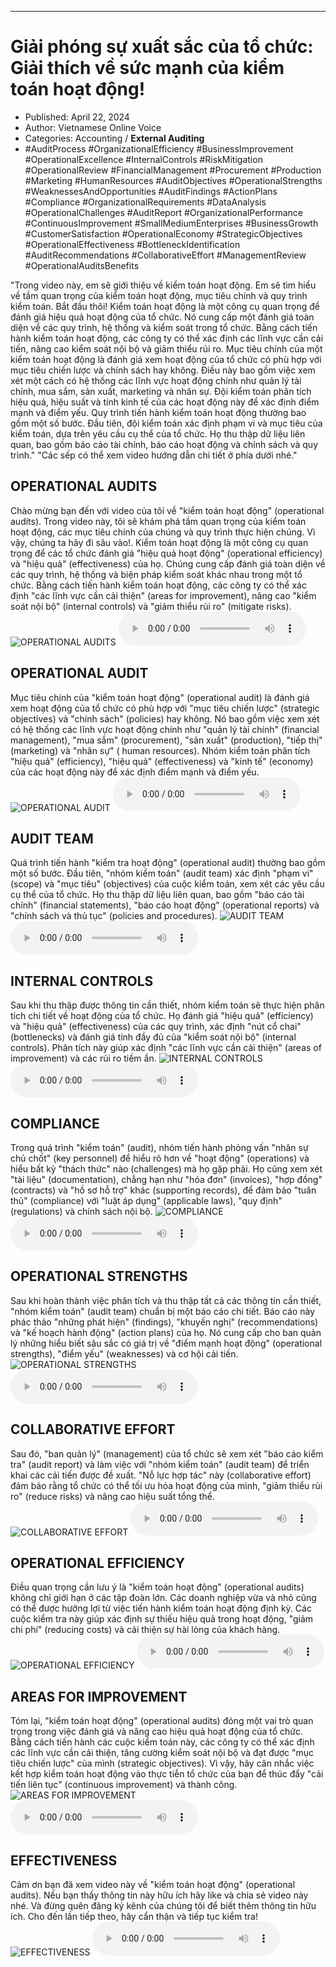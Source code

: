 
---

# Giải phóng sự xuất sắc của tổ chức: Giải thích về sức mạnh của kiểm toán hoạt động!

- Published: April 22, 2024
- Author: Vietnamese Online Voice
- Categories: Accounting / **External Auditing**
- #AuditProcess #OrganizationalEfficiency #BusinessImprovement #OperationalExcellence #InternalControls #RiskMitigation #OperationalReview #FinancialManagement #Procurement #Production #Marketing #HumanResources #AuditObjectives #OperationalStrengths #WeaknessesAndOpportunities #AuditFindings #ActionPlans #Compliance #OrganizationalRequirements #DataAnalysis #OperationalChallenges #AuditReport #OrganizationalPerformance #ContinuousImprovement #SmallMediumEnterprises #BusinessGrowth #CustomerSatisfaction #OperationalEconomy #StrategicObjectives #OperationalEffectiveness #BottleneckIdentification #AuditRecommendations #CollaborativeEffort #ManagementReview #OperationalAuditsBenefits

"Trong video này, em sẽ giới thiệu về kiểm toán hoạt động. Em sẽ tìm hiểu về tầm quan trọng của kiểm toán hoạt động, mục tiêu chính và quy trình kiểm toán. Bắt đầu thôi! Kiểm toán hoạt động là một công cụ quan trọng để đánh giá hiệu quả hoạt động của tổ chức. Nó cung cấp một đánh giá toàn diện về các quy trình, hệ thống và kiểm soát trong tổ chức. Bằng cách tiến hành kiểm toán hoạt động, các công ty có thể xác định các lĩnh vực cần cải tiến, nâng cao kiểm soát nội bộ và giảm thiểu rủi ro. Mục tiêu chính của một kiểm toán hoạt động là đánh giá xem hoạt động của tổ chức có phù hợp với mục tiêu chiến lược và chính sách hay không. Điều này bao gồm việc xem xét một cách có hệ thống các lĩnh vực hoạt động chính như quản lý tài chính, mua sắm, sản xuất, marketing và nhân sự. Đội kiểm toán phân tích hiệu quả, hiệu suất và tính kinh tế của các hoạt động này để xác định điểm mạnh và điểm yếu. Quy trình tiến hành kiểm toán hoạt động thường bao gồm một số bước. Đầu tiên, đội kiểm toán xác định phạm vi và mục tiêu của kiểm toán, dựa trên yêu cầu cụ thể của tổ chức. Họ thu thập dữ liệu liên quan, bao gồm báo cáo tài chính, báo cáo hoạt động và chính sách và quy trình." "Các sếp có thể xem video hướng dẫn chi tiết ở phía dưới nhé."


## OPERATIONAL AUDITS

Chào mừng bạn đến với video của tôi về "kiểm toán hoạt động" (operational audits). Trong video này, tôi sẽ khám phá tầm quan trọng của kiểm toán hoạt động, các mục tiêu chính của chúng và quy trình thực hiện chúng. Vì vậy, chúng ta hãy đi sâu vào!. Kiểm toán hoạt động là một công cụ quan trọng để các tổ chức đánh giá "hiệu quả hoạt động" (operational efficiency) và "hiệu quả" (effectiveness) của họ. Chúng cung cấp đánh giá toàn diện về các quy trình, hệ thống và biện pháp kiểm soát khác nhau trong một tổ chức. Bằng cách tiến hành kiểm toán hoạt động, các công ty có thể xác định "các lĩnh vực cần cải thiện" (areas for improvement), nâng cao "kiểm soát nội bộ" (internal controls) và "giảm thiểu rủi ro" (mitigate risks).
![OPERATIONAL AUDITS](https://http-archiver-apis-production-80.schnworks.com/storage/images/transitions/2024-04-22/transition-26874690014-Montserrat-Regular-880E4F.jpg)
<audio controls>
    <source src="https://http-archiver-apis-production-80.schnworks.com/storage/audio/file-8109071392.mp3" type="audio/mpeg">
</audio>



## OPERATIONAL AUDIT

Mục tiêu chính của "kiểm toán hoạt động" (operational audit) là đánh giá xem hoạt động của tổ chức có phù hợp với "mục tiêu chiến lược" (strategic objectives) và "chính sách" (policies) hay không. Nó bao gồm việc xem xét có hệ thống các lĩnh vực hoạt động chính như "quản lý tài chính" (financial management), "mua sắm" (procurement), "sản xuất" (production), "tiếp thị" (marketing) và "nhân sự" ( human resources). Nhóm kiểm toán phân tích "hiệu quả" (efficiency), "hiệu quả" (effectiveness) và "kinh tế" (economy) của các hoạt động này để xác định điểm mạnh và điểm yếu.
![OPERATIONAL AUDIT](https://http-archiver-apis-production-80.schnworks.com/storage/images/transitions/2024-04-22/transition--58395605303-Montserrat-Bold-880E4F.jpg)
<audio controls>
    <source src="https://http-archiver-apis-production-80.schnworks.com/storage/audio/file-30954555520.mp3" type="audio/mpeg">
</audio>



## AUDIT TEAM

Quá trình tiến hành "kiểm tra hoạt động" (operational audit) thường bao gồm một số bước. Đầu tiên, "nhóm kiểm toán" (audit team) xác định "phạm vi" (scope) và "mục tiêu" (objectives) của cuộc kiểm toán, xem xét các yêu cầu cụ thể của tổ chức. Họ thu thập dữ liệu liên quan, bao gồm "báo cáo tài chính" (financial statements), "báo cáo hoạt động" (operational reports) và "chính sách và thủ tục" (policies and procedures).
![AUDIT TEAM](https://http-archiver-apis-production-80.schnworks.com/storage/images/transitions/2024-04-22/transition--9742964958-Montserrat-Bold-004895.jpg)
<audio controls>
    <source src="https://http-archiver-apis-production-80.schnworks.com/storage/audio/file-18871802972.mp3" type="audio/mpeg">
</audio>



## INTERNAL CONTROLS

Sau khi thu thập được thông tin cần thiết, nhóm kiểm toán sẽ thực hiện phân tích chi tiết về hoạt động của tổ chức. Họ đánh giá "hiệu quả" (efficiency) và "hiệu quả" (effectiveness) của các quy trình, xác định "nút cổ chai" (bottlenecks) và đánh giá tính đầy đủ của "kiểm soát nội bộ" (internal controls). Phân tích này giúp xác định "các lĩnh vực cần cải thiện" (areas of improvement) và các rủi ro tiềm ẩn.
![INTERNAL CONTROLS](https://http-archiver-apis-production-80.schnworks.com/storage/images/transitions/2024-04-22/transition-43187813408-Montserrat-Bold-004895.jpg)
<audio controls>
    <source src="https://http-archiver-apis-production-80.schnworks.com/storage/audio/file-40404546400.mp3" type="audio/mpeg">
</audio>



## COMPLIANCE

Trong quá trình "kiểm toán" (audit), nhóm tiến hành phỏng vấn "nhân sự chủ chốt" (key personnel) để hiểu rõ hơn về "hoạt động" (operations) và hiểu bất kỳ "thách thức" nào (challenges) mà họ gặp phải. Họ cũng xem xét "tài liệu" (documentation), chẳng hạn như "hóa đơn" (invoices), "hợp đồng" (contracts) và "hồ sơ hỗ trợ" khác (supporting records), để đảm bảo "tuân thủ" (compliance) với "luật áp dụng" (applicable laws), "quy định" (regulations) và chính sách nội bộ.
![COMPLIANCE](https://http-archiver-apis-production-80.schnworks.com/storage/images/transitions/2024-04-22/transition--7313181892-Montserrat-SemiBold-004895.jpg)
<audio controls>
    <source src="https://http-archiver-apis-production-80.schnworks.com/storage/audio/file-1850530071.mp3" type="audio/mpeg">
</audio>



## OPERATIONAL STRENGTHS

Sau khi hoàn thành việc phân tích và thu thập tất cả các thông tin cần thiết, "nhóm kiểm toán" (audit team) chuẩn bị một báo cáo chi tiết. Báo cáo này phác thảo "những phát hiện" (findings), "khuyến nghị" (recommendations) và "kế hoạch hành động" (action plans) của họ. Nó cung cấp cho ban quản lý những hiểu biết sâu sắc có giá trị về "điểm mạnh hoạt động" (operational strengths), "điểm yếu" (weaknesses) và cơ hội cải tiến.
![OPERATIONAL STRENGTHS](https://http-archiver-apis-production-80.schnworks.com/storage/images/transitions/2024-04-22/transition-26129020946-Montserrat-ExtraBold-673AB7.jpg)
<audio controls>
    <source src="https://http-archiver-apis-production-80.schnworks.com/storage/audio/file-12373392765.mp3" type="audio/mpeg">
</audio>



## COLLABORATIVE EFFORT

Sau đó, "ban quản lý" (management) của tổ chức sẽ xem xét "báo cáo kiểm tra" (audit report) và làm việc với "nhóm kiểm toán" (audit team) để triển khai các cải tiến được đề xuất. "Nỗ lực hợp tác" này (collaborative effort) đảm bảo rằng tổ chức có thể tối ưu hóa hoạt động của mình, "giảm thiểu rủi ro" (reduce risks) và nâng cao hiệu suất tổng thể.
![COLLABORATIVE EFFORT](https://http-archiver-apis-production-80.schnworks.com/storage/images/transitions/2024-04-22/transition--17771277311-Montserrat-Bold-9C27B0.jpg)
<audio controls>
    <source src="https://http-archiver-apis-production-80.schnworks.com/storage/audio/file-2395325127.mp3" type="audio/mpeg">
</audio>



## OPERATIONAL EFFICIENCY

Điều quan trọng cần lưu ý là "kiểm toán hoạt động" (operational audits) không chỉ giới hạn ở các tập đoàn lớn. Các doanh nghiệp vừa và nhỏ cũng có thể được hưởng lợi từ việc tiến hành kiểm toán hoạt động định kỳ. Các cuộc kiểm tra này giúp xác định sự thiếu hiệu quả trong hoạt động, "giảm chi phí" (reducing costs) và cải thiện sự hài lòng của khách hàng.
![OPERATIONAL EFFICIENCY](https://http-archiver-apis-production-80.schnworks.com/storage/images/transitions/2024-04-22/transition--32402324312-Montserrat-Medium-004895.jpg)
<audio controls>
    <source src="https://http-archiver-apis-production-80.schnworks.com/storage/audio/file-25325503038.mp3" type="audio/mpeg">
</audio>



## AREAS FOR IMPROVEMENT

Tóm lại, "kiểm toán hoạt động" (operational audits) đóng một vai trò quan trọng trong việc đánh giá và nâng cao hiệu quả hoạt động của tổ chức. Bằng cách tiến hành các cuộc kiểm toán này, các công ty có thể xác định các lĩnh vực cần cải thiện, tăng cường kiểm soát nội bộ và đạt được "mục tiêu chiến lược" của mình (strategic objectives). Vì vậy, hãy cân nhắc việc kết hợp kiểm toán hoạt động vào thực tiễn tổ chức của bạn để thúc đẩy "cải tiến liên tục" (continuous improvement) và thành công.
![AREAS FOR IMPROVEMENT](https://http-archiver-apis-production-80.schnworks.com/storage/images/transitions/2024-04-22/transition-7759264831-Montserrat-Regular-303F9F.jpg)
<audio controls>
    <source src="https://http-archiver-apis-production-80.schnworks.com/storage/audio/file-20819349392.mp3" type="audio/mpeg">
</audio>



## EFFECTIVENESS

Cảm ơn bạn đã xem video này về "kiểm toán hoạt động" (operational audits). Nếu bạn thấy thông tin này hữu ích hãy like và chia sẻ video này nhé. Và đừng quên đăng ký kênh của chúng tôi để biết thêm thông tin hữu ích. Cho đến lần tiếp theo, hãy cẩn thận và tiếp tục kiểm tra!
![EFFECTIVENESS](https://http-archiver-apis-production-80.schnworks.com/storage/images/transitions/2024-04-22/transition-31211559526-Montserrat-Medium-9C27B0.jpg)
<audio controls>
    <source src="https://http-archiver-apis-production-80.schnworks.com/storage/audio/file-12017832153.mp3" type="audio/mpeg">
</audio>


